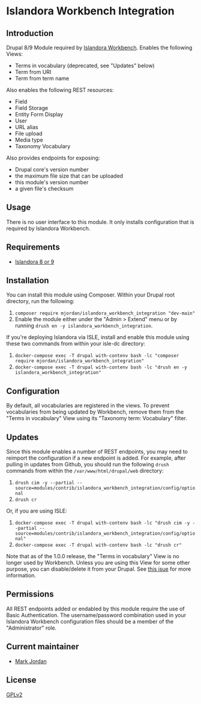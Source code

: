 # Islandora Workbench Integration

## Introduction

Drupal 8/9 Module required by [Islandora Workbench](https://github.com/mjordan/islandora_workbench). Enables the following Views:

* Terms in vocabulary (deprecated, see "Updates" below)
* Term from URI
* Term from term name

Also enables the following REST resources:

* Field
* Field Storage
* Entity Form Display
* User
* URL alias
* File upload
* Media type
* Taxonomy Vocabulary

Also provides endpoints for exposing:

* Drupal core's version number
* the maximum file size that can be uploaded
* this module's version number
* a given file's checksum

## Usage

There is no user interface to this module. It only installs configuration that is required by Islandora Workbench.

## Requirements

* [Islandora 8 or 9](https://github.com/Islandora/islandora)

## Installation

You can install this module using Composer. Within your Drupal root directory, run the following:

1. `composer require mjordan/islandora_workbench_integration "dev-main"`
1. Enable the module either under the "Admin > Extend" menu or by running `drush en -y islandora_workbench_integration`.

If you're deploying Islandora via ISLE, install and enable this module using these two commands from within your isle-dc directory:

1. `docker-compose exec -T drupal with-contenv bash -lc "composer require mjordan/islandora_workbench_integration"`
2. `docker-compose exec -T drupal with-contenv bash -lc "drush en -y islandora_workbench_integration"`

## Configuration

By default, all vocabularies are registered in the views. To prevent vocabularies from being updated by Workbench, remove them from the "Terms in vocabulary" View using its "Taxonomy term: Vocabulary" filter.

## Updates

Since this module enables a number of REST endpoints, you may need to reimport the configuration if a new endpoint is added. For example, after pulling in updates from Github, you should run the following `drush` commands from within the `/var/www/html/drupal/web` directory:

1. `drush cim -y --partial --source=modules/contrib/islandora_workbench_integration/config/optional`
1. `drush cr`

Or, if you are using ISLE:

1. `docker-compose exec -T drupal with-contenv bash -lc "drush cim -y --partial --source=modules/contrib/islandora_workbench_integration/config/optional"`
1. `docker-compose exec -T drupal with-contenv bash -lc "drush cr"`

Note that as of the 1.0.0 release, the "Terms in vocabulary" View is no longer used by Workbench. Unless you are using this View for some other purpose, you can disable/delete it from your Drupal. See [this isue](https://github.com/mjordan/islandora_workbench_integration/issues/20) for more information.

## Permissions

All REST endpoints added or endabled by this module require the use of Basic Authentication. The username/password combination used in your Islandora Workbench configuration files should be a member of the "Administrator" role.

## Current maintainer

* [Mark Jordan](https://github.com/mjordan)

## License

[GPLv2](http://www.gnu.org/licenses/gpl-2.0.txt)
